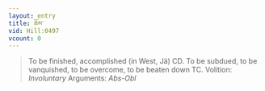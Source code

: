 ```yaml
---
layout: entry
title: ཆོམ་
vid: Hill:0497
vcount: 0
---
```

> To be finished, accomplished (in West, Jä) CD\. To be subdued, to be vanquished, to be overcome, to be beaten down TC\.
> Volition: _Involuntary_
> Arguments: _Abs-Obl_


